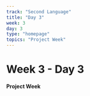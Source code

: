 ```yaml
---
track: "Second Language"
title: "Day 3"
week: 3
day: 3
type: "homepage"
topics: "Project Week"
---
```



# Week 3 - Day 3

#### Project Week
